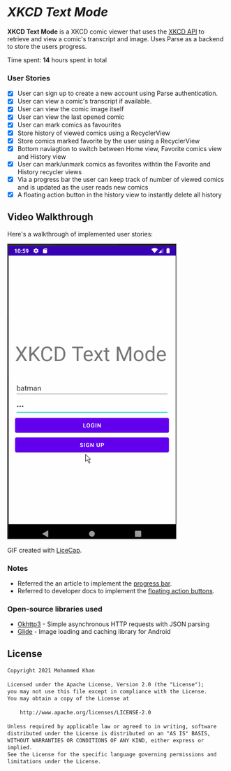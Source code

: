 # *XKCD Text Mode*

**XKCD Text Mode** is a XKCD comic viewer that uses the [XKCD API](https://xkcd.com/info.0.json) to retrieve and view a comic's transcript and image. Uses Parse as a backend to store the users progress.

Time spent: **14** hours spent in total

### User Stories

- [X] User can sign up to create a new account using Parse authentication.
- [X] User can view a comic's transcript if available.
- [X] User can view the comic image itself
- [X] User can view the last opened comic
- [X] User can mark comics as favourites
- [X] Store history of viewed comics using a RecyclerView
- [X] Store comics marked favorite by the user using a RecyclerView
- [X] Bottom naviagtion to switch between Home view, Favorite comics view and History view
- [X] User can mark/unmark comics as favorites withtin the Favorite and History recycler views
- [X] Via a progress bar the user can keep track of number of viewed comics and is updated as the user reads new comics
- [X] A floating action button in the history view to instantly delete all history

## Video Walkthrough

Here's a walkthrough of implemented user stories:

<img src='walkthrough.gif' title='Video Walkthrough' width='' alt='Video Walkthrough' />

GIF created with [LiceCap](http://www.cockos.com/licecap/).

### Notes

- Referred the an article to implement the [progress bar](https://abhiandroid.com/ui/progressbar).
- Referred to developer docs to implement the [floating action buttons](https://developer.android.com/guide/topics/ui/floating-action-button).

### Open-source libraries used

- [Okhttp3](https://square.github.io/okhttp/) - Simple asynchronous HTTP requests with JSON parsing
- [Glide](https://github.com/bumptech/glide) - Image loading and caching library for Android

## License

    Copyright 2021 Mohammed Khan

    Licensed under the Apache License, Version 2.0 (the "License");
    you may not use this file except in compliance with the License.
    You may obtain a copy of the License at

        http://www.apache.org/licenses/LICENSE-2.0

    Unless required by applicable law or agreed to in writing, software
    distributed under the License is distributed on an "AS IS" BASIS,
    WITHOUT WARRANTIES OR CONDITIONS OF ANY KIND, either express or implied.
    See the License for the specific language governing permissions and
    limitations under the License.
